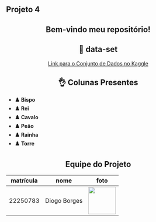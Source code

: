 ## Projeto 4

<!-- Título centralizado -->
<div align="center">
  <h2>Bem-vindo meu repositório! </h2>
</div> 

<!-- Título centralizado -->
<div align="center">
  <h2>🎯 data-set </h2>
</div> 
<div align="center">
  <a href="https://www.kaggle.com/datasets/niteshfre/chessman-image-dataset">Link para o Conjunto de Dados no Kaggle</a>
</div>



<!-- Título centralizado -->
<div align="center">
  <h2>👌 Colunas Presentes</h2>
</div>

<div>
  <ul>
    <li><strong>♟️ Bispo</strong></li>
    <li><strong>♟️ Rei</strong></li>
    <li><strong>♟️ Cavalo</strong></li>
    <li><strong>♟️ Peão</strong></li>
    <li><strong>♟️ Rainha</strong></li>
    <li><strong>♟️ Torre</strong></li>
  </ul>

</div>


<!-- Tabela centralizada -->
<div align="center">

## Equipe do Projeto

| matrícula | nome | foto |
| -------- | -------- | -------- |
| 22250783 | Diogo Borges |<img src="https://github.com/digogsxd.png" height="75" width="75"> |

</div>
